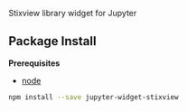 Stixview library widget for Jupyter

Package Install
---------------

**Prerequisites**
- [node](http://nodejs.org/)

```bash
npm install --save jupyter-widget-stixview
```
